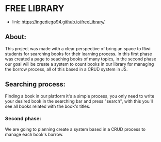 # FREE LIBRARY
- link: https://ingediego94.github.io/freeLibrary/

## About:
This project was made with a clear perspective of bring an space to Riwi students for searching books for their learning process. In this first phase was created a page to seaching books of many topics, in the second phase our goal will be create a system to count books in our library for managing the borrow process, all of this based in a CRUD system in JS.

## Searching process:
Finding a book in our platform it's a simple process, you only need to write your desired book in the searching bar and press "search", with this you'll see all books related with the book's titles.


### Second phase:
We are going to planning create a system based in a CRUD process to manage each book's borrow.